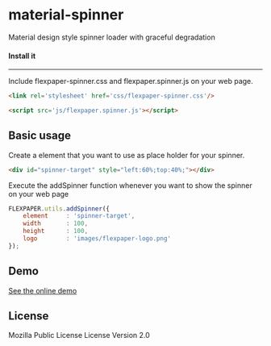# material-spinner
Material design style spinner loader with graceful degradation

#### Install it
-------------------
Include flexpaper-spinner.css and flexpaper.spinner.js on your web page.<br/>

```html
<link rel='stylesheet' href='css/flexpaper-spinner.css'/>

<script src='js/flexpaper.spinner.js'></script>
```

## Basic usage
Create a element that you want to use as place holder for your spinner.
```html
<div id="spinner-target" style="left:60%;top:40%;"></div>
```
Execute the addSpinner function whenever you want to show the spinner on your web page
```js
FLEXPAPER.utils.addSpinner({
    element     : 'spinner-target',
    width       : 100,
    height      : 100,
    logo        : 'images/flexpaper-logo.png'
});
```

Demo
-------------------
[See the online demo](http://flexpaper.github.io/material-spinner/)

License
-------------------
Mozilla Public License License Version 2.0
